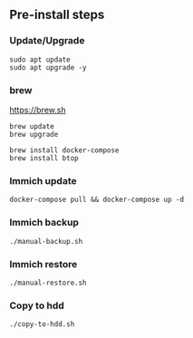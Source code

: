 ## Pre-install steps

### Update/Upgrade
```
sudo apt update
sudo apt upgrade -y
```

### brew
https://brew.sh
```
brew update
brew upgrade
```

```
brew install docker-compose
brew install btop
```

### Immich update
```
docker-compose pull && docker-compose up -d
```

### Immich backup
```
./manual-backup.sh
```

### Immich restore
```
./manual-restore.sh
```

### Copy to hdd
```
./copy-to-hdd.sh
```
